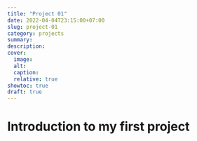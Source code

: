 ```yaml
---
title: "Project 01"
date: 2022-04-04T23:15:00+07:00
slug: project-01
category: projects
summary:
description:
cover:
  image:
  alt:
  caption:
  relative: true
showtoc: true
draft: true
---
```


# Introduction to my first project

